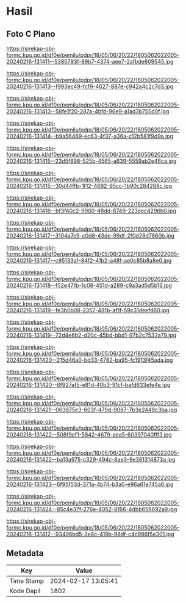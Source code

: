 # Hasil

## Foto C Plano

https://sirekap-obj-formc.kpu.go.id/df0e/pemilu/pdpr/18/05/06/20/22/1805062022005-20240216-131411--5380793f-89b7-4374-aee7-2afbde609545.jpg

https://sirekap-obj-formc.kpu.go.id/df0e/pemilu/pdpr/18/05/06/20/22/1805062022005-20240216-131413--f993ec49-fcf9-4627-887e-c942a4c2c7d3.jpg

https://sirekap-obj-formc.kpu.go.id/df0e/pemilu/pdpr/18/05/06/20/22/1805062022005-20240216-131413--58fe1f20-287a-4bfd-96e9-a1ad3b755d0f.jpg

https://sirekap-obj-formc.kpu.go.id/df0e/pemilu/pdpr/18/05/06/20/22/1805062022005-20240216-131414--b9a56469-ec63-4f37-a36a-c12b581f9d9a.jpg

https://sirekap-obj-formc.kpu.go.id/df0e/pemilu/pdpr/18/05/06/20/22/1805062022005-20240216-131415--23d5f898-525b-4565-a639-5559ab2e46ca.jpg

https://sirekap-obj-formc.kpu.go.id/df0e/pemilu/pdpr/18/05/06/20/22/1805062022005-20240216-131415--30d44ffb-1f12-4692-95cc-1b90c284288c.jpg

https://sirekap-obj-formc.kpu.go.id/df0e/pemilu/pdpr/18/05/06/20/22/1805062022005-20240216-131416--bf3f40c2-9900-48dd-8749-223eec4296b0.jpg

https://sirekap-obj-formc.kpu.go.id/df0e/pemilu/pdpr/18/05/06/20/22/1805062022005-20240216-131417--3104a7c9-c0d8-43de-99df-2f0d28d7860b.jpg

https://sirekap-obj-formc.kpu.go.id/df0e/pemilu/pdpr/18/05/06/20/22/1805062022005-20240216-131417--c95133a1-84f2-41b2-a48f-ae0c85b8a8e0.jpg

https://sirekap-obj-formc.kpu.go.id/df0e/pemilu/pdpr/18/05/06/20/22/1805062022005-20240216-131418--f52e471b-1c08-451d-a289-c9a3ad5d5b16.jpg

https://sirekap-obj-formc.kpu.go.id/df0e/pemilu/pdpr/18/05/06/20/22/1805062022005-20240216-131419--fe3b0b08-2357-481b-af1f-59c31deefd60.jpg

https://sirekap-obj-formc.kpu.go.id/df0e/pemilu/pdpr/18/05/06/20/22/1805062022005-20240216-131419--72d4e6b2-d20c-45bd-bbd1-97b2c7532a79.jpg

https://sirekap-obj-formc.kpu.go.id/df0e/pemilu/pdpr/18/05/06/20/22/1805062022005-20240216-131420--215d46a0-bd33-4782-ba95-fc1913f45ada.jpg

https://sirekap-obj-formc.kpu.go.id/df0e/pemilu/pdpr/18/05/06/20/22/1805062022005-20240216-131420--6f927af5-e81d-40b3-91cf-bafd633efe4e.jpg

https://sirekap-obj-formc.kpu.go.id/df0e/pemilu/pdpr/18/05/06/20/22/1805062022005-20240216-131421--063875e3-603f-479d-9087-7b3e2449c3ba.jpg

https://sirekap-obj-formc.kpu.go.id/df0e/pemilu/pdpr/18/05/06/20/22/1805062022005-20240216-131422--508f9ef1-5842-4679-aea5-60397040fff3.jpg

https://sirekap-obj-formc.kpu.go.id/df0e/pemilu/pdpr/18/05/06/20/22/1805062022005-20240216-131422--ba13a975-c329-494c-8ae3-9e361314873a.jpg

https://sirekap-obj-formc.kpu.go.id/df0e/pemilu/pdpr/18/05/06/20/22/1805062022005-20240216-131423--6f95f53d-371a-4b74-b3a0-e96a61e745a6.jpg

https://sirekap-obj-formc.kpu.go.id/df0e/pemilu/pdpr/18/05/06/20/22/1805062022005-20240216-131424--85c4e37f-276e-4052-8166-4dbb659692a9.jpg

https://sirekap-obj-formc.kpu.go.id/df0e/pemilu/pdpr/18/05/06/20/22/1805062022005-20240216-131412--93496bd5-3e8c-419b-96df-c4c986f5e301.jpg


## Metadata

| Key        | Value               |
| ---------- | ------------------- |
| Time Stamp | 2024-02-17 13:05:41 |
| Kode Dapil | 1802                |



